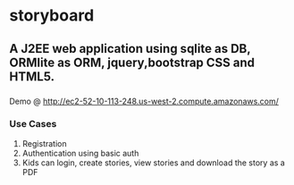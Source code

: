 # storyboard

## A J2EE web application using sqlite as DB, ORMlite as ORM, jquery,bootstrap CSS and HTML5.

###
Demo @ http://ec2-52-10-113-248.us-west-2.compute.amazonaws.com/

### Use Cases

1. Registration
2. Authentication using basic auth
3. Kids can login, create stories, view stories and download the story as a PDF
